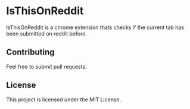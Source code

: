 # IsThisOnReddit

IsThisOnReddit is a chrome extension thats checks if the current tab has been submitted on reddit before.

## Contributing

Feel free to submit pull requests.

## License

This project is licensed under the MIT License.
